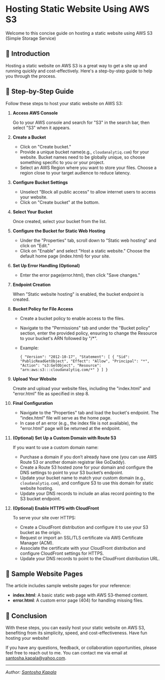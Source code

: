 # Hosting Static Website Using AWS S3

Welcome to this concise guide on hosting a static website using AWS S3 (Simple Storage Service)

## :rocket: Introduction

Hosting a static website on AWS S3 is a great way to get a site up and running quickly and cost-effectively. Here's a
step-by-step guide to help you through the process.

## :scroll: Step-by-Step Guide

Follow these steps to host your static website on AWS S3:

1. **Access AWS Console**

   Go to your AWS console and search for "S3" in the search bar, then select "S3" when it appears.

2. **Create a Bucket**

    - Click on "Create bucket."
    - Provide a unique bucket name(e.g., `cloudanalytiq.com`) for your website. Bucket names need to be globally
      unique, so choose something specific to you or your project.
    - Select an AWS Region where you want to store your files. Choose a region close to your target audience to reduce
      latency.

3. **Configure Bucket Settings**

    - Unselect "Block all public access" to allow internet users to access your website.
    - Click on "Create bucket" at the bottom.

4. **Select Your Bucket**

   Once created, select your bucket from the list.

5. **Configure the Bucket for Static Web Hosting**

    - Under the "Properties" tab, scroll down to "Static web hosting" and click on "Edit."
    - Click on "Enable" and select "Host a static website." Choose the default home page (index.html) for your site.

6. **Set Up Error Handling (Optional)**

    - Enter the error page(error.html), then click "Save changes."

7. **Endpoint Creation**

   When "Static website hosting" is enabled, the bucket endpoint is created.

8. **Bucket Policy for File Access**

    - Create a bucket policy to enable access to the files.
    - Navigate to the "Permissions" tab and under the "Bucket policy" section, enter the provided policy, ensuring
      to
      change the Resource to your bucket's ARN followed by "/*".

    - Example:

      `{
      "Version": "2012-10-17",
      "Statement": [
      {
      "Sid": "PublicReadGetObject",
      "Effect": "Allow",
      "Principal": "*",
      "Action": "s3:GetObject",
      "Resource": "arn:aws:s3:::cloudanalytiq.com/*"
      }
      ]
      }`

9. **Upload Your Website**

   Create and upload your website files, including the "index.html" and "error.html" file as specified in step 8.

10. **Final Configuration**

    - Navigate to the "Properties" tab and load the bucket's endpoint. The "index.html" file will serve as the home
      page.
    - In case of an error (e.g., the index file is not available), the "error.html" page will be returned at the
      endpoint.

11. **(Optional) Set Up a Custom Domain with Route 53**

    If you want to use a custom domain name:

    - Purchase a domain if you don’t already have one (you can use AWS Route 53 or another domain registrar like
      GoDaddy).
    - Create a Route 53 hosted zone for your domain and configure the DNS settings to point to your S3 bucket’s
      endpoint.
    - Update your bucket name to match your custom domain (e.g., `cloudanalytiq.com`), and configure S3 to use this
      domain for static website hosting.
    - Update your DNS records to include an alias record pointing to the S3 bucket endpoint.

12. **(Optional) Enable HTTPS with CloudFront**

    To serve your site over HTTPS:

    - Create a CloudFront distribution and configure it to use your S3 bucket as the origin.
    - Request or import an SSL/TLS certificate via AWS Certificate Manager (ACM).
    - Associate the certificate with your CloudFront distribution and configure CloudFront settings for HTTPS.
    - Update your DNS records to point to the CloudFront distribution URL.

## :page_with_curl: Sample Website Pages

The article includes sample website pages for your reference:

- **index.html**: A basic static web page with AWS S3-themed content.
- **error.html**: A custom error page (404) for handling missing files.

## :tada: Conclusion

With these steps, you can easily host your static website on AWS S3, benefiting from its simplicity, speed, and
cost-effectiveness. Have fun hosting your website!

If you have any questions, feedback, or collaboration opportunities, please feel free to reach out to me. You can
contact me via email at [santosha.kapala@yahoo.com](mailto:santosha.kapala@yahoo.com).

---

*Author: [Santosha Kapala](https://www.linkedin.com/in/santosha-kapala-703a9b25/)*